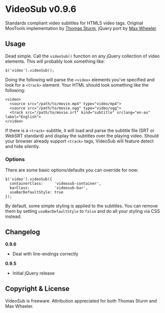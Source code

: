 # VideoSub v0.9.6 #

Standards compliant video subtitles for HTML5 video tags. Original MooTools implementation by [Thomas Sturm](http://www.storiesinflight.com/js_videosub/), jQuery port by [Max Wheeler](http://www.icelab.com.au).

## Usage ##

Dead simple. Call the `videoSub()` function on any jQuery collection of video elements. This will probably look something like:

    $('video').videoSub();

Doing the following will parse the `<video>` elements you've specified and look for a `<track>` element. Your HTML should look something like the following:

    <video>
      <source src="/path/to/movie.mp4" type="video/mp4">
      <source src="/path/to/movie.ogg" type="video/ogg">
      <track src="/path/to/movie.srt" kind="subtitle" srclang="en-au" label="English">
    </video>

If there is a `<track>` subtitle, it will load and parse the subtitle file (SRT or WebSRT standard) and display the subtitles over the playing video. Should your browser already support `<track>` tags, VideoSub will feature detect and hide silently.

### Options ###

There are some basic options/defaults you can override for now:

    $('video').videoSub({
      containerClass:     'videosub-container',
      barClass:           'videosub-bar',
      useBarDefaultStyle: true
    });

By default, some simple styling is applied to the subtitles. You can remove them by setting `useBarDefaultStyle` to `false` and do all your styling via CSS instead.

## Changelog ##

**0.9.6**

* Deal with line-endings correctly

**0.9.5**

* Initial jQuery release

## Copyright & License ##

VideoSub is freeware. Attribution appreciated for both Thomas Sturm and Max Wheeler.